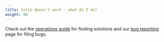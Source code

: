 ```yaml
---
title: Istio doesn't work - what do I do?
weight: 90
---
```


Check out the [operations guide](/help/ops/) for finding solutions and our
[bug reporting](/help/bugs/) page for filing bugs.
